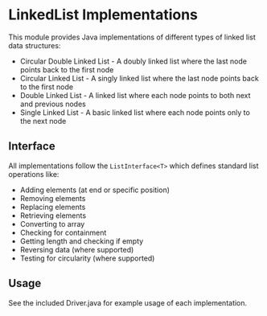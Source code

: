 # LinkedList Implementations

This module provides Java implementations of different types of linked list data structures:

- Circular Double Linked List - A doubly linked list where the last node points back to the first node
- Circular Linked List - A singly linked list where the last node points back to the first node
- Double Linked List - A linked list where each node points to both next and previous nodes
- Single Linked List - A basic linked list where each node points only to the next node

## Interface

All implementations follow the `ListInterface<T>` which defines standard list operations like:

- Adding elements (at end or specific position)
- Removing elements
- Replacing elements
- Retrieving elements
- Converting to array
- Checking for containment
- Getting length and checking if empty
- Reversing data (where supported)
- Testing for circularity (where supported)

## Usage

See the included Driver.java for example usage of each implementation.
